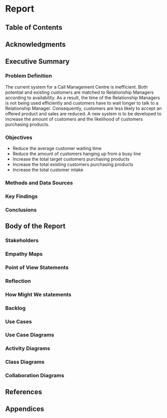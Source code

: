 # Report
## Table of Contents

## Acknowledgments

## Executive Summary
### Problem Definition
The current system for a Call Management Centre is inefficient. Both potential and existing customers are matched to Relationship Managers according to availability. As a result, the time of the Relationship Managers is not being used efficiently and customers have to wait longer to talk to a Relationship Manager. Consequently, customers are less likely to accept an offered product and sales are reduced. A new system is to be developed to increase the amount of customers and the likelihood of customers purchasing products.

### Objectives
* Reduce the average customer waiting time
* Reduce the amount of customers hanging up from a busy line
* Increase the total target customers purchasing products
* Increase the total existing customers purchasing products
* Increase the total customer intake

### Methods and Data Sources
### Key Findings
### Conclusions

## Body of the Report
### Stakeholders
### Empathy Maps
### Point of View Statements
### Reflection
### How Might We statements
### Backlog
### Use Cases
### Use Case Diagrams
### Activity Diagrams
### Class Diagrams
### Collaboration Diagrams

## References

## Appendices
